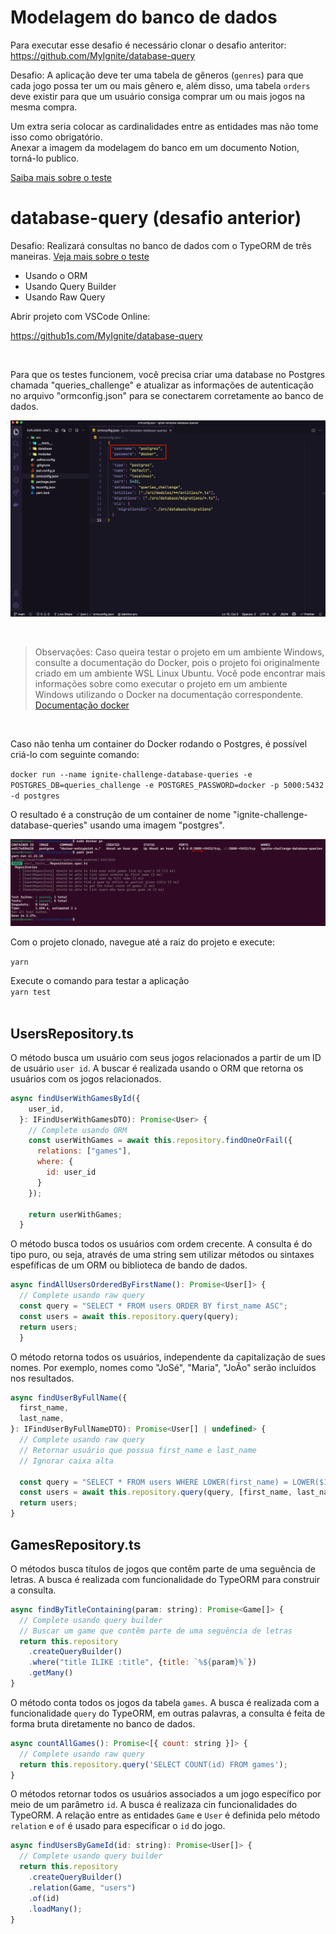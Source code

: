 # Modelagem do banco de dados

Para executar esse desafio é necessário clonar o desafio anteritor: https://github.com/MyIgnite/database-query

Desafio: A aplicação deve ter uma tabela de gêneros (`genres`) para que cada jogo possa ter um ou mais gênero e, além disso, uma tabela `orders` deve existir para que um usuário consiga comprar um ou mais jogos na mesma compra.

Um extra seria colocar as cardinalidades entre as entidades mas não tome isso como obrigatório. </br>
Anexar a imagem da modelagem do banco em um documento Notion, torná-lo publico.

[Saiba mais sobre o teste](https://renanmms.notion.site/Desafio-02-Modelagem-do-banco-de-dados-a7e2677a0b2c42dda1dcd813da4c04c1)


# database-query (desafio anterior)
Desafio: Realizará consultas no banco de dados com o TypeORM de três maneiras.
[Veja mais sobre o teste](https://renanmms.notion.site/Desafio-01-Database-Queries-46f62b51020742ddbbb18945e6f7a6c4)

- Usando o ORM
- Usando Query Builder
- Usando Raw Query

Abrir projeto com VSCode Online:

https://github1s.com/MyIgnite/database-query

<br/>

Para que os testes funcionem, você precisa criar uma database no Postgres chamada "queries_challenge" e atualizar as informações de autenticação no arquivo "ormconfig.json" para se conectarem corretamente ao banco de dados.

![ormconfig.json](/image.png "ormconfig.json")

<br/>

> Observações: Caso queira testar o projeto em um ambiente Windows, consulte a documentação do Docker, pois o projeto foi originalmente criado em um ambiente WSL Linux Ubuntu. Você pode encontrar mais informações sobre como executar o projeto em um ambiente Windows utilizando o Docker na documentação correspondente. [Documentação docker](https://docs.docker.com/) 

<br/>

Caso não tenha um container do Docker rodando o Postgres, é possível criá-lo com seguinte comando:

`docker run --name ignite-challenge-database-queries -e POSTGRES_DB=queries_challenge -e POSTGRES_PASSWORD=docker -p 5000:5432 -d postgres`

O resultado é a construção de um container de nome "ignite-challenge-database-queries" usando uma imagem "postgres".

![ormconfig.json](/terminal.png "ormconfig.json")

Com o projeto clonado, navegue até a raiz do projeto e execute:</br>

`yarn` </br>

Execute o comando para testar a aplicação </br>
`yarn test` </br> </br>


## UsersRepository.ts

O método busca um usuário com seus jogos relacionados a partir de um ID de usuário `user id`. A buscar é realizada usando o ORM que retorna os usuários com os jogos relacionados. 

```js
async findUserWithGamesById({
    user_id,
  }: IFindUserWithGamesDTO): Promise<User> {
    // Complete usando ORM
    const userWithGames = await this.repository.findOneOrFail({
      relations: ["games"],
      where: {
        id: user_id
      }
    });

    return userWithGames;
  }
```

O método busca todos os usuários com ordem crecente.
A consulta é do tipo puro, ou seja, através de uma string sem utilizar métodos ou sintaxes espefíficas de um ORM ou biblioteca de bando de dados.

```js
async findAllUsersOrderedByFirstName(): Promise<User[]> {
  // Complete usando raw query
  const query = "SELECT * FROM users ORDER BY first_name ASC";
  const users = await this.repository.query(query);
  return users;
  }
```

O método retorna todos os usuários, independente da capitalização de sues nomes.
Por exemplo, nomes como "JoSé", "Maria", "JoÃo" serão incluídos nos resultados.

```js
async findUserByFullName({
  first_name,
  last_name,
}: IFindUserByFullNameDTO): Promise<User[] | undefined> {
  // Complete usando raw query
  // Retornar usuário que possua first_name e last_name
  // Ignorar caixa alta

  const query = "SELECT * FROM users WHERE LOWER(first_name) = LOWER($1) AND LOWER(last_name) = LOWER($2)";
  const users = await this.repository.query(query, [first_name, last_name])
  return users; 
}
```

## GamesRepository.ts

O métodos busca títulos de jogos que contêm parte de uma seguência de letras.
A busca é realizada com funcionalidade do TypeORM para construir a consulta.

```js
async findByTitleContaining(param: string): Promise<Game[]> {
  // Complete usando query builder
  // Buscar um game que contêm parte de uma seguência de letras
  return this.repository
    .createQueryBuilder()
    .where("title ILIKE :title", {title: `%${param}%`})
    .getMany()
}
```

O método conta todos os jogos da tabela `games`.
A busca é realizada com a funcionalidade `query` do TypeORM, em outras palavras, a consulta é feita de forma bruta diretamente no banco de dados.

```js
async countAllGames(): Promise<[{ count: string }]> {
  // Complete usando raw query
  return this.repository.query('SELECT COUNT(id) FROM games'); 
}
```

O métodos retornar todos os usuários associados a um jogo específico por meio de um parâmetro `id`.
A busca é realizaza cin funcionalidades do TypeORM. A relação entre as entidades `Game` e `User` é definida pelo método `relation` e `of` é usado para especificar o `id` do jogo.

```js
async findUsersByGameId(id: string): Promise<User[]> {
  // Complete usando query builder
  return this.repository
    .createQueryBuilder()
    .relation(Game, "users")
    .of(id)
    .loadMany();
}
```

